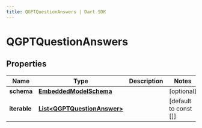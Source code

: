 ```yaml
---
title: QGPTQuestionAnswers | Dart SDK
---
```


# QGPTQuestionAnswers

## Properties
Name | Type | Description | Notes
------------ | ------------- | ------------- | -------------
**schema** | [**EmbeddedModelSchema**](EmbeddedModelSchema) |  | [optional] 
**iterable** | [**List\<QGPTQuestionAnswer\>**](QGPTQuestionAnswer) |  | [default to const []]


